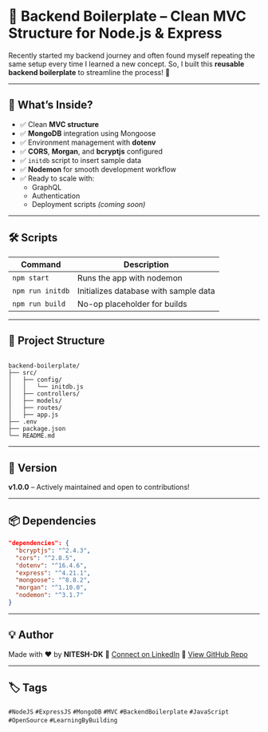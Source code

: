# 🚀 Backend Boilerplate – Clean MVC Structure for Node.js & Express

Recently started my backend journey and often found myself repeating the same setup every time I learned a new concept. So, I built this **reusable backend boilerplate** to streamline the process! 🧩

---

## 🔧 What’s Inside?

- ✅ Clean **MVC structure**
- ✅ **MongoDB** integration using Mongoose
- ✅ Environment management with **dotenv**
- ✅ **CORS**, **Morgan**, and **bcryptjs** configured
- ✅ `initdb` script to insert sample data
- ✅ **Nodemon** for smooth development workflow
- ✅ Ready to scale with:
  - GraphQL
  - Authentication
  - Deployment scripts *(coming soon)*

---

## 🛠️ Scripts

| Command         | Description                          |
|----------------|--------------------------------------|
| `npm start`     | Runs the app with nodemon            |
| `npm run initdb`| Initializes database with sample data|
| `npm run build` | No-op placeholder for builds         |

---

## 📁 Project Structure

```

backend-boilerplate/
├── src/
│   ├── config/
│   │   └── initdb.js
│   ├── controllers/
│   ├── models/
│   ├── routes/
│   ├── app.js
├── .env
├── package.json
└── README.md

````

---

## 🌱 Version

**v1.0.0** – Actively maintained and open to contributions!

---

## 📦 Dependencies

```json
"dependencies": {
  "bcryptjs": "^2.4.3",
  "cors": "^2.8.5",
  "dotenv": "^16.4.6",
  "express": "^4.21.1",
  "mongoose": "^8.8.2",
  "morgan": "^1.10.0",
  "nodemon": "^3.1.7"
}
````

---

## 💡 Author

Made with ❤️ by **NITESH-DK**
🔗 [Connect on LinkedIn](https://www.linkedin.com/in/nitesh-dk)
🔗 [View GitHub Repo](https://github.com/your-repo-link)

---

## 🏷️ Tags

`#NodeJS` `#ExpressJS` `#MongoDB` `#MVC` `#BackendBoilerplate` `#JavaScript` `#OpenSource` `#LearningByBuilding`

```


```
